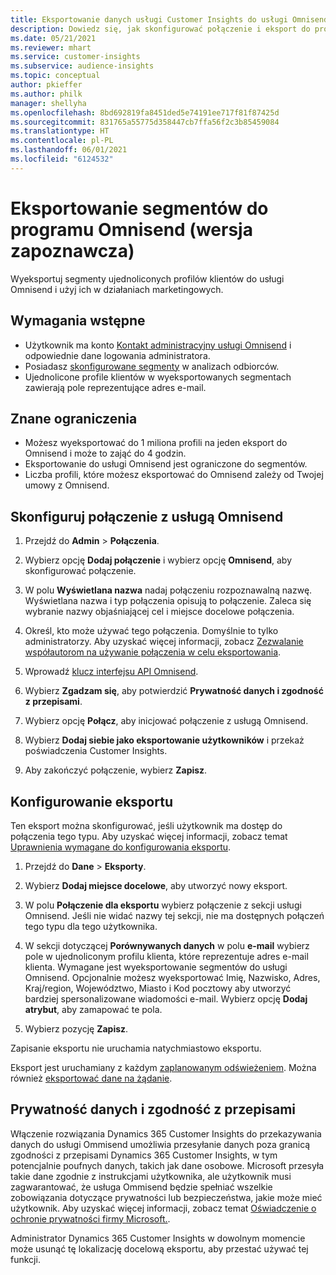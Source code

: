 ```yaml
---
title: Eksportowanie danych usługi Customer Insights do usługi Omnisend
description: Dowiedz się, jak skonfigurować połączenie i eksport do programu Omnisend.
ms.date: 05/21/2021
ms.reviewer: mhart
ms.service: customer-insights
ms.subservice: audience-insights
ms.topic: conceptual
author: pkieffer
ms.author: philk
manager: shellyha
ms.openlocfilehash: 8bd692819fa8451ded5e74191ee717f81f87425d
ms.sourcegitcommit: 831765a55775d358447cb7ffa56f2c3b85459084
ms.translationtype: HT
ms.contentlocale: pl-PL
ms.lasthandoff: 06/01/2021
ms.locfileid: "6124532"
---
```

# <a name="export-segments-to-omnisend-preview"></a>Eksportowanie segmentów do programu Omnisend (wersja zapoznawcza)

Wyeksportuj segmenty ujednoliconych profilów klientów do usługi Omnisend i użyj ich w działaniach marketingowych.

## <a name="prerequisites"></a>Wymagania wstępne

-   Użytkownik ma konto [Kontakt administracyjny usługi Omnisend](https://www.omnisend.com/) i odpowiednie dane logowania administratora.
-   Posiadasz [skonfigurowane segmenty](segments.md) w analizach odbiorców.
-   Ujednolicone profile klientów w wyeksportowanych segmentach zawierają pole reprezentujące adres e-mail.

## <a name="known-limitations"></a>Znane ograniczenia

- Możesz wyeksportować do 1 miliona profili na jeden eksport do Omnisend i może to zająć do 4 godzin.
- Eksportowanie do usługi Omnisend jest ograniczone do segmentów.
- Liczba profili, które możesz eksportować do Omnisend zależy od Twojej umowy z Omnisend.

## <a name="set-up-connection-to-omnisend"></a>Skonfiguruj połączenie z usługą Omnisend

1. Przejdź do **Admin** > **Połączenia**.

1. Wybierz opcję **Dodaj połączenie** i wybierz opcję **Omnisend**, aby skonfigurować połączenie.

1. W polu **Wyświetlana nazwa** nadaj połączeniu rozpoznawalną nazwę. Wyświetlana nazwa i typ połączenia opisują to połączenie. Zaleca się wybranie nazwy objaśniającej cel i miejsce docelowe połączenia.

1. Określ, kto może używać tego połączenia. Domyślnie to tylko administratorzy. Aby uzyskać więcej informacji, zobacz [Zezwalanie współautorom na używanie połączenia w celu eksportowania](connections.md#allow-contributors-to-use-a-connection-for-exports).

1. Wprowadź [klucz interfejsu API Omnisend](https://support.omnisend.com/en/articles/1061890-generating-api-key).

1. Wybierz **Zgadzam się**, aby potwierdzić **Prywatność danych i zgodność z przepisami**.

1. Wybierz opcję **Połącz**, aby inicjować połączenie z usługą Omnisend.

1. Wybierz **Dodaj siebie jako eksportowanie użytkowników** i przekaż poświadczenia Customer Insights.

1. Aby zakończyć połączenie, wybierz **Zapisz**.

## <a name="configure-an-export"></a>Konfigurowanie eksportu

Ten eksport można skonfigurować, jeśli użytkownik ma dostęp do połączenia tego typu. Aby uzyskać więcej informacji, zobacz temat [Uprawnienia wymagane do konfigurowania eksportu](export-destinations.md#set-up-a-new-export).

1. Przejdź do **Dane** > **Eksporty**.

1. Wybierz **Dodaj miejsce docelowe**, aby utworzyć nowy eksport.

1. W polu **Połączenie dla eksportu** wybierz połączenie z sekcji usługi Omnisend. Jeśli nie widać nazwy tej sekcji, nie ma dostępnych połączeń tego typu dla tego użytkownika.

1. W sekcji dotyczącej **Porównywanych danych** w polu **e-mail** wybierz pole w ujednoliconym profilu klienta, które reprezentuje adres e-mail klienta. Wymagane jest wyeksportowanie segmentów do usługi Omnisend. Opcjonalnie możesz wyeksportować Imię, Nazwisko, Adres, Kraj/region, Województwo, Miasto i Kod pocztowy aby utworzyć bardziej spersonalizowane wiadomości e-mail. Wybierz opcję **Dodaj atrybut**, aby zamapować te pola.

1. Wybierz pozycję **Zapisz**.

Zapisanie eksportu nie uruchamia natychmiastowo eksportu.

Eksport jest uruchamiany z każdym [zaplanowanym odświeżeniem](system.md#schedule-tab). Można również [eksportować dane na żądanie](export-destinations.md#run-exports-on-demand). 


## <a name="data-privacy-and-compliance"></a>Prywatność danych i zgodność z przepisami

Włączenie rozwiązania Dynamics 365 Customer Insights do przekazywania danych do usługi Ommisend umożliwia przesyłanie danych poza granicą zgodności z przepisami Dynamics 365 Customer Insights, w tym potencjalnie poufnych danych, takich jak dane osobowe. Microsoft przesyła takie dane zgodnie z instrukcjami użytkownika, ale użytkownik musi zagwarantować, że usługa Ommisend będzie spełniać wszelkie zobowiązania dotyczące prywatności lub bezpieczeństwa, jakie może mieć użytkownik. Aby uzyskać więcej informacji, zobacz temat [Oświadczenie o ochronie prywatności firmy Microsoft.](https://go.microsoft.com/fwlink/?linkid=396732).

Administrator Dynamics 365 Customer Insights w dowolnym momencie może usunąć tę lokalizację docelową eksportu, aby przestać używać tej funkcji.
